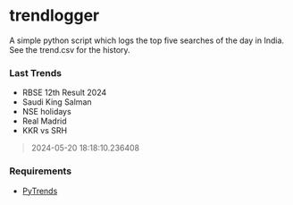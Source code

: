 # trendlogger
A simple python script which logs the top five searches of the day in India.<br>See the trend.csv for the history.<br>

<!-- Last Trends -->
### Last Trends
* RBSE 12th Result 2024
* Saudi King Salman
* NSE holidays
* Real Madrid
* KKR vs SRH
> 2024-05-20 18:18:10.236408

<!-- Requirements -->
### Requirements
* [PyTrends](https://github.com/dreyco676/pytrends)
